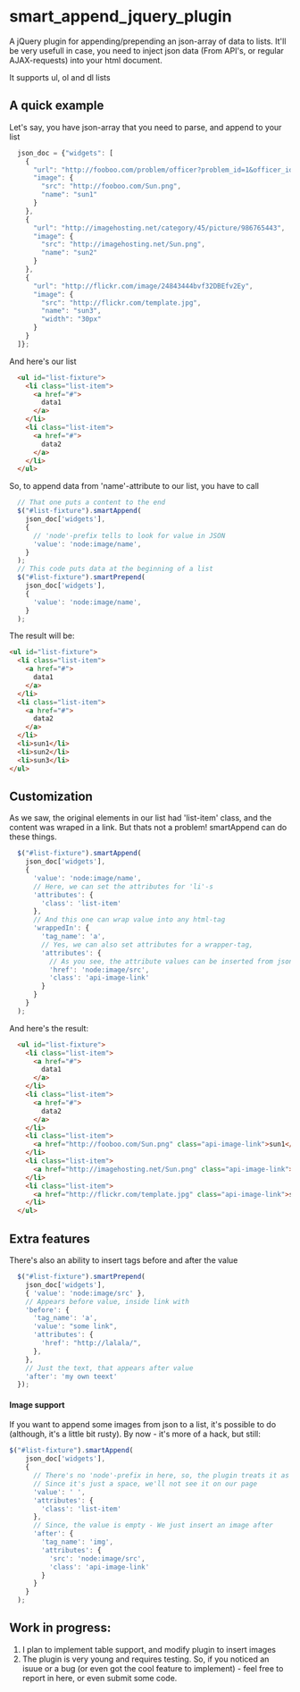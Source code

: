 smart_append_jquery_plugin
==========================

A jQuery plugin for appending/prepending an json-array of data to lists. It'll be very usefull in case, you need to inject json data (From API's, or regular AJAX-requests) into your html document.

It supports ul, ol and dl lists

A quick example
--------------

Let's say, you have json-array that you need to parse, and append to your list
```javascript
  json_doc = {"widgets": [
    {
      "url": "http://fooboo.com/problem/officer?problem_id=1&officer_id=42",
      "image": { 
        "src": "http://fooboo.com/Sun.png",
        "name": "sun1"
      }
    },
    {
      "url": "http://imagehosting.net/category/45/picture/986765443",
      "image": { 
        "src": "http://imagehosting.net/Sun.png",
        "name": "sun2"
      }
    },
    {
      "url": "http://flickr.com/image/24843444bvf32DBEfv2Ey",
      "image": { 
        "src": "http://flickr.com/template.jpg",
        "name": "sun3",
        "width": "30px"
      }
    }
  ]};
```
And here's our list
```html
  <ul id="list-fixture">
    <li class="list-item">
      <a href="#">
        data1
      </a>
    </li>
    <li class="list-item">
      <a href="#">
        data2
      </a>
    </li>
  </ul>
```
So, to append data from 'name'-attribute to our list, you have to call

```javascript
  // That one puts a content to the end
  $("#list-fixture").smartAppend(
    json_doc['widgets'], 
    {
      // 'node'-prefix tells to look for value in JSON
      'value': 'node:image/name',
    }
  );
  // This code puts data at the beginning of a list
  $("#list-fixture").smartPrepend(
    json_doc['widgets'], 
    {
      'value': 'node:image/name',
    }
  );
```

The result will be:
```html
<ul id="list-fixture">
  <li class="list-item">
    <a href="#">
      data1
    </a>
  </li>
  <li class="list-item">
    <a href="#">
      data2
    </a>
  </li>
  <li>sun1</li>
  <li>sun2</li>
  <li>sun3</li>
</ul>
```

Customization
-------------
As we saw, the original elements in our list had 'list-item' class, and the content was wraped in a link. But thats not a problem! smartAppend can do these things.

```javascript
  $("#list-fixture").smartAppend(
    json_doc['widgets'], 
    {
      'value': 'node:image/name',
      // Here, we can set the attributes for 'li'-s
      'attributes': {
        'class': 'list-item'
      },
      // And this one can wrap value into any html-tag
      'wrappedIn': {
        'tag_name': 'a',
        // Yes, we can also set attributes for a wrapper-tag, 
        'attributes': { 
          // As you see, the attribute values can be inserted from json
          'href': 'node:image/src',
          'class': 'api-image-link'
        }
      }
    }
  );
```
And here's the result:
```html
  <ul id="list-fixture">
    <li class="list-item">
      <a href="#">
        data1
      </a>
    </li>
    <li class="list-item">
      <a href="#">
        data2
      </a>
    </li>
    <li class="list-item">
      <a href="http://fooboo.com/Sun.png" class="api-image-link">sun1</a>
    </li>
    <li class="list-item">
      <a href="http://imagehosting.net/Sun.png" class="api-image-link">sun2</a>
    </li>
    <li class="list-item">
      <a href="http://flickr.com/template.jpg" class="api-image-link">sun3</a>
    </li>
  </ul>
```
Extra features
--------------

There's also an ability to insert tags before and after the value

```javascript
  $("#list-fixture").smartPrepend(
    json_doc['widgets'], 
    { 'value': 'node:image/src' },
    // Appears before value, inside link with
    'before': {
      'tag_name': 'a',
      'value': "some link",
      'attributes': {
        'href': "http://lalala/",
      },
    },
    // Just the text, that appears after value
    'after': 'my own teext'
  });
```

#### Image support

If you want to append some images from json to a list, it's possible to do (although, it's a little bit rusty). By now - it's more of a hack, but still:
```javascript
$("#list-fixture").smartAppend(
    json_doc['widgets'], 
    {
      // There's no 'node'-prefix in here, so, the plugin treats it as regular text
      // Since it's just a space, we'll not see it on our page
      'value': ' ',
      'attributes': {
        'class': 'list-item'
      },
      // Since, the value is empty - We just insert an image after
      'after': {
        'tag_name': 'img',
        'attributes': { 
          'src': 'node:image/src',
          'class': 'api-image-link'
        }
      }
    }
  );
```

Work in progress:
-----------------
1. I plan to implement table support, and modify plugin to insert images
2. The plugin is very young and requires testing. So, if you noticed an isuue or a bug (or even got the cool feature to implement) - feel free to report in here, or even submit some code.
